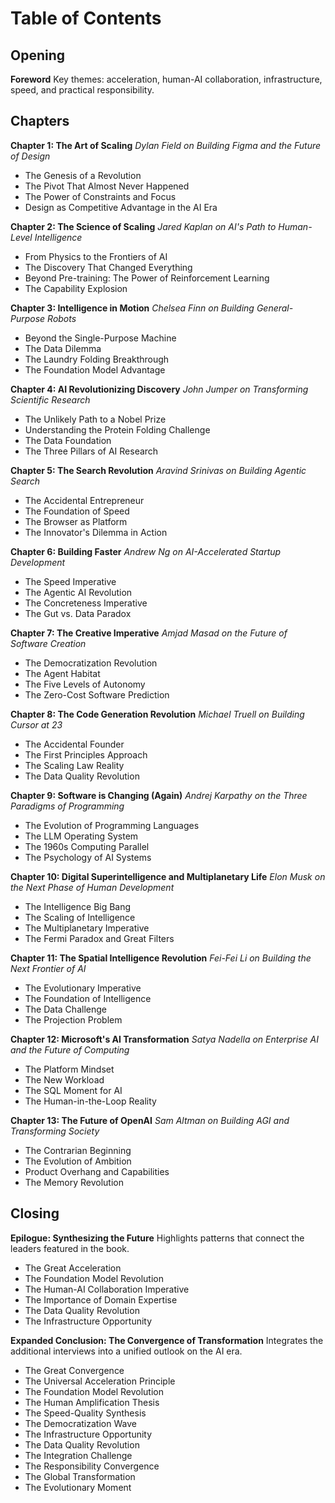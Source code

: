 # Table of Contents

## Opening

**Foreword**
 Key themes: acceleration, human-AI collaboration, infrastructure, speed, and practical responsibility.

## Chapters

**Chapter 1: The Art of Scaling**
 *Dylan Field on Building Figma and the Future of Design*

- The Genesis of a Revolution
- The Pivot That Almost Never Happened
- The Power of Constraints and Focus
- Design as Competitive Advantage in the AI Era

**Chapter 2: The Science of Scaling**
 *Jared Kaplan on AI's Path to Human-Level Intelligence*

- From Physics to the Frontiers of AI
- The Discovery That Changed Everything
- Beyond Pre-training: The Power of Reinforcement Learning
- The Capability Explosion

**Chapter 3: Intelligence in Motion**
 *Chelsea Finn on Building General-Purpose Robots*

- Beyond the Single-Purpose Machine
- The Data Dilemma
- The Laundry Folding Breakthrough
- The Foundation Model Advantage

**Chapter 4: AI Revolutionizing Discovery**
 *John Jumper on Transforming Scientific Research*

- The Unlikely Path to a Nobel Prize
- Understanding the Protein Folding Challenge
- The Data Foundation
- The Three Pillars of AI Research

**Chapter 5: The Search Revolution**
 *Aravind Srinivas on Building Agentic Search*

- The Accidental Entrepreneur
- The Foundation of Speed
- The Browser as Platform
- The Innovator's Dilemma in Action

**Chapter 6: Building Faster**
 *Andrew Ng on AI-Accelerated Startup Development*

- The Speed Imperative
- The Agentic AI Revolution
- The Concreteness Imperative
- The Gut vs. Data Paradox

**Chapter 7: The Creative Imperative**
 *Amjad Masad on the Future of Software Creation*

- The Democratization Revolution
- The Agent Habitat
- The Five Levels of Autonomy
- The Zero-Cost Software Prediction

**Chapter 8: The Code Generation Revolution**
 *Michael Truell on Building Cursor at 23*

- The Accidental Founder
- The First Principles Approach
- The Scaling Law Reality
- The Data Quality Revolution

**Chapter 9: Software is Changing (Again)**
 *Andrej Karpathy on the Three Paradigms of Programming*

- The Evolution of Programming Languages
- The LLM Operating System
- The 1960s Computing Parallel
- The Psychology of AI Systems

**Chapter 10: Digital Superintelligence and Multiplanetary Life**
 *Elon Musk on the Next Phase of Human Development*

- The Intelligence Big Bang
- The Scaling of Intelligence
- The Multiplanetary Imperative
- The Fermi Paradox and Great Filters

**Chapter 11: The Spatial Intelligence Revolution**
 *Fei-Fei Li on Building the Next Frontier of AI*

- The Evolutionary Imperative
- The Foundation of Intelligence
- The Data Challenge
- The Projection Problem

**Chapter 12: Microsoft's AI Transformation**
 *Satya Nadella on Enterprise AI and the Future of Computing*

- The Platform Mindset
- The New Workload
- The SQL Moment for AI
- The Human-in-the-Loop Reality

**Chapter 13: The Future of OpenAI**
 *Sam Altman on Building AGI and Transforming Society*

- The Contrarian Beginning
- The Evolution of Ambition
- Product Overhang and Capabilities
- The Memory Revolution

## Closing

**Epilogue: Synthesizing the Future**
 Highlights patterns that connect the leaders featured in the book.

- The Great Acceleration
- The Foundation Model Revolution
- The Human-AI Collaboration Imperative
- The Importance of Domain Expertise
- The Data Quality Revolution
- The Infrastructure Opportunity

**Expanded Conclusion: The Convergence of Transformation**
 Integrates the additional interviews into a unified outlook on the AI era.

- The Great Convergence
- The Universal Acceleration Principle
- The Foundation Model Revolution
- The Human Amplification Thesis
- The Speed-Quality Synthesis
- The Democratization Wave
- The Infrastructure Opportunity
- The Data Quality Revolution
- The Integration Challenge
- The Responsibility Convergence
- The Global Transformation
- The Evolutionary Moment
